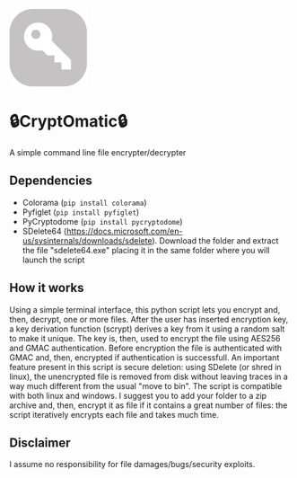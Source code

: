 ![Logo](https://github.com/leobel96/CryptOmatic/blob/master/icon.png)

# 🔒CryptOmatic🔒
A simple command line file encrypter/decrypter

## Dependencies
- Colorama (`pip install colorama`)
- Pyfiglet (`pip install pyfiglet`)
- PyCryptodome (`pip install pycryptodome`)
- SDelete64 (https://docs.microsoft.com/en-us/sysinternals/downloads/sdelete). Download the folder and extract the file "sdelete64.exe" placing it in the same folder where you will launch the script

## How it works
Using a simple terminal interface, this python script lets you encrypt and, then, decrypt, one or more files. After the user has inserted encryption key, a key derivation function (scrypt) derives a key from it using a random salt to make it unique. The key is, then, used to encrypt the file using AES256 and GMAC authentication. Before encryption the file is authenticated with GMAC and, then, encrypted if authentication is successfull.
An important feature present in this script is secure deletion: using SDelete (or shred in linux), the unencrypted file is removed from disk without leaving traces in a way much different from the usual "move to bin".
The script is compatible with both linux and windows.
I suggest you to add your folder to a zip archive and, then, encrypt it as file if it contains a great number of files: the script iteratively encrypts each file and takes much time.

## Disclaimer
I assume no responsibility for file damages/bugs/security exploits.
